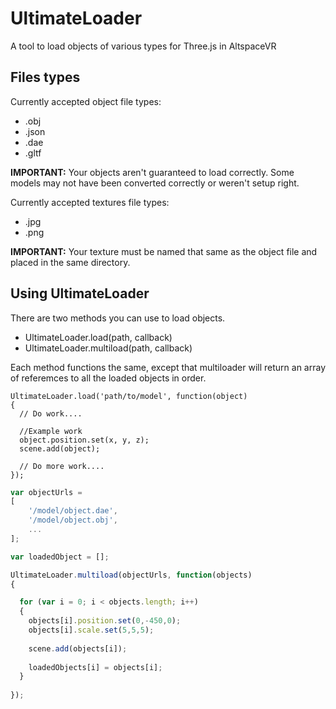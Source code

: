 # UltimateLoader
A tool to load objects of various types for Three.js in AltspaceVR

## Files types
Currently accepted object file types:
* .obj
* .json
* .dae
* .gltf

**IMPORTANT:** Your objects aren't guaranteed  to load correctly. Some models may not have been converted correctly or weren't setup right.

Currently accepted textures file types:
* .jpg
* .png

**IMPORTANT:** Your texture must be named that same as the object file and placed in the same directory.

## Using UltimateLoader

There are two methods you can use to load objects. 
* UltimateLoader.load(path, callback)
* UltimateLoader.multiload(path, callback)

Each method functions the same, except that multiloader will return an array of referemces to all the loaded objects in order.

```javacsript
UltimateLoader.load('path/to/model', function(object)
{
  // Do work....
  
  //Example work
  object.position.set(x, y, z);
  scene.add(object);
  
  // Do more work....
});
```

```javascript
var objectUrls =
[
	'/model/object.dae',
	'/model/object.obj',
	...
];

var loadedObject = [];

UltimateLoader.multiload(objectUrls, function(objects)
{

  for (var i = 0; i < objects.length; i++)
  {
  	objects[i].position.set(0,-450,0);
  	objects[i].scale.set(5,5,5);
  
  	scene.add(objects[i]);
  	
  	loadedObjects[i] = objects[i];
  }
  
});
```
